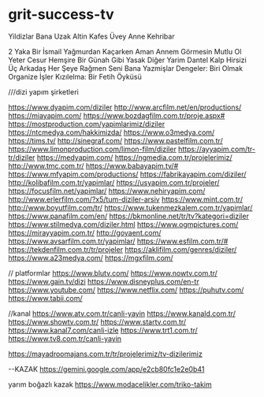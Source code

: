 # grit-success-tv
 
Yildizlar Bana Uzak
Altin Kafes
Üvey Anne
Kehri̇bar

2 Yaka Bi̇r İsmai̇l
Yağmurdan Kaçarken
Aman Annem Görmesi̇n
Mutlu Ol Yeter
Cesur Hemşi̇re
Bi̇r Günah Gi̇bi̇
Yasak
Di̇ğer Yarim
Dantel
Kalp Hirsizi
Üç Arkadaş
Her Şeye Rağmen
Seni̇ Bana Yazmişlar
Dengeler: Biri Olmak
Organize İşler
Kızılelma: Bir Fetih Öyküsü

///dizi yapım şirketleri

https://www.dyapim.com/diziler
http://www.arcfilm.net/en/productions/
https://miayapim.com/
https://www.bozdagfilm.com.tr/proje.aspx#
https://mostproduction.com/yapimlarimiz/diziler
https://ntcmedya.com/hakkimizda/
https://www.o3medya.com/
https://tims.tv/
http://sinegraf.com/
https://www.pastelfilm.com.tr/
https://www.limonproduction.com/limon-film/diziler
https://ayyapim.com/tr-tr/diziler
https://medyapim.com/
https://ngmedia.com.tr/projelerimiz/
http://www.tmc.com.tr/
https://www.babayapim.tv/#
https://www.mfyapim.com/productions/
https://fabrikayapim.com/diziler/
http://kolibafilm.com.tr/yapimlar/
https://usyapim.com.tr/projeler/
https://focusfilm.net/yapimlar/
https://www.nehiryapim.com/
http://www.erlerfilm.com/?x5/tum-diziler-arsiv
https://www.mint.com.tr/
http://www.boyutfilm.com/tr/
https://www.tukenmezkalem.com.tr/yapimlar/
https://www.panafilm.com/en/
https://bkmonline.net/tr/tv?kategori=diziler
https://www.stilmedya.com/diziler.html
https://www.ogmpictures.com/
https://mirayyapim.com.tr/
http://goyaent.com/
https://www.avsarfilm.com.tr/yapimlar/
https://www.esfilm.com.tr/#
https://tekdenfilm.com.tr/tr/projeler
https://aklifilm.com/genres/diziler/
https://www.a23medya.com/
https://mgxfilm.com/

// platformlar
https://www.blutv.com/
https://www.nowtv.com.tr/
https://www.gain.tv/dizi
https://www.disneyplus.com/en-tr
https://www.youtube.com/
https://www.netflix.com/
https://puhutv.com/
https://www.tabii.com/



//kanal
https://www.atv.com.tr/canli-yayin
https://www.kanald.com.tr/
https://www.showtv.com.tr/
https://www.startv.com.tr/
https://www.kanal7.com/canli-izle
https://www.trt1.com.tr/
https://www.tv8.com.tr/canli-yayin






https://mayadroomajans.com.tr/tr/projelerimiz/tv-dizilerimiz

--KAZAK
https://gemini.google.com/app/e2cb80fc1e2e0b41





yarım boğazlı kazak
https://www.modacelikler.com/triko-takim





















